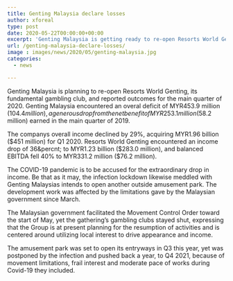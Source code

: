 ```yaml
---
title: Genting Malaysia declare losses
author: xforeal 
type: post
date: 2020-05-22T00:00:00+00:00
excerpt: 'Genting Malaysia is getting ready to re-open Resorts World Genting, its fundamental gambling club, and reported outcomes for the principal quarter of 2020 '
url: /genting-malaysia-declare-losses/
image : images/news/2020/05/genting-malaysia.jpg
categories:
  - news

---
```

Genting Malaysia is planning to re-open Resorts World Genting, its fundamental gambling club, and reported outcomes for the main quarter of 2020. Genting Malaysia encountered an overal deficit of MYR453.9 million ($104.4 million), a generous drop from the net benefit of MYR253.1 million ($58.2 million) earned in the main quarter of 2019. 

The companys overall income declined by 29&percnt;, acquiring MYR1.96 billion ($451 million) for Q1 2020. Resorts World Genting encountered an income drop of 36&percnt; to MYR1.23 billion ($283.0 million), and balanced EBITDA fell 40&percnt; to MYR331.2 million ($76.2 million). 

The COVID-19 pandemic is to be accused for the extraordinary drop in income. Be that as it may, the infection lockdown likewise meddled with Genting Malaysias intends to open another outside amusement park. The development work was affected by the limitations gave by the Malaysian government since March. 

The Malaysian government facilitated the Movement Control Order toward the start of May, yet the gathering&#8217;s gambling clubs stayed shut, expressing that the Group is at present planning for the resumption of activities and is centered around utilizing local interest to drive appearance and income. 

The amusement park was set to open its entryways in Q3 this year, yet was postponed by the infection and pushed back a year, to Q4 2021, because of movement limitations, frail interest and moderate pace of works during Covid-19 they included.